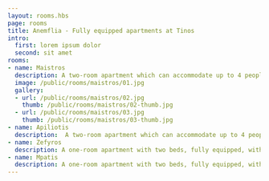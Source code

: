 ```yaml
---
layout: rooms.hbs
page: rooms
title: Anemflia - Fully equipped apartments at Tinos
intro: 
  first: lorem ipsum dolor
  second: sit amet
rooms:
- name: Maistros
  description: A two-room apartment which can accommodate up to 4 people, fully equipped, with a balcony and uninterrupted views.
  image: /public/rooms/maistros/01.jpg
  gallery:
  - url: /public/rooms/maistros/02.jpg
    thumb: /public/rooms/maistros/02-thumb.jpg
  - url: /public/rooms/maistros/03.jpg
    thumb: /public/rooms/maistros/03-thumb.jpg
- name: Apiliotis
  description:  A two-room apartment which can accommodate up to 4 people, fully equipped, with a small balcony and a view.
- name: Zefyros
  description: A one-room apartment with two beds, fully equipped, with a covered terrace and uninterrupted views.
- name: Mpatis
  description: A one-room apartment with two beds, fully equipped, with a small yard and uninterrupted views.
---
```

